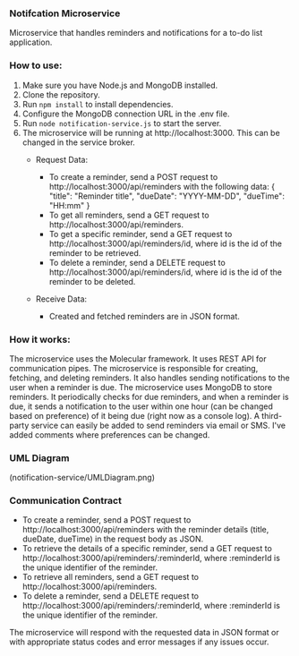### Notifcation Microservice
Microservice that handles reminders and notifications for a to-do list application.

### How to use:
1. Make sure you have Node.js and MongoDB installed.
2. Clone the repository.
3. Run `npm install` to install dependencies.
4. Configure the MongoDB connection URL in the .env file.
5. Run `node notification-service.js` to start the server.
6. The microservice will be running at http://localhost:3000. This can be changed in the service broker.
    - Request Data:
         - To create a reminder, send a POST request to http://localhost:3000/api/reminders with the following data:
         {
            "title": "Reminder title",
            "dueDate": "YYYY-MM-DD",
            "dueTime": "HH:mm"
          }
        - To get all reminders, send a GET request to http://localhost:3000/api/reminders.
        - To get a specific reminder, send a GET request to http://localhost:3000/api/reminders/id, where id is the id of the reminder to be retrieved.
        - To delete a reminder, send a DELETE request to http://localhost:3000/api/reminders/id, where id is the id of the reminder to be deleted.
    
    - Receive Data:
        - Created and fetched reminders are in JSON format.

### How it works:
The microservice uses the Molecular framework. It uses REST API for communication pipes. The microservice is responsible for creating, fetching, and deleting reminders. It also handles sending notifications to the user when a reminder is due. The microservice uses MongoDB to store reminders. It periodically checks for due reminders, and when a reminder is due, it sends a notification to the user within one hour (can be changed based on preference) of it being due (right now as a console log). A third-party service can easily be added to send reminders via email or SMS. I've added comments where preferences can be changed.

### UML Diagram
(notification-service/UMLDiagram.png)

### Communication Contract
- To create a reminder, send a POST request to http://localhost:3000/api/reminders with the reminder details (title, dueDate, dueTime) in the request body as JSON.
- To retrieve the details of a specific reminder, send a GET request to http://localhost:3000/api/reminders/:reminderId, where :reminderId is the unique identifier of the reminder.
- To retrieve all reminders, send a GET request to http://localhost:3000/api/reminders.
- To delete a reminder, send a DELETE request to http://localhost:3000/api/reminders/:reminderId, where :reminderId is the unique identifier of the reminder.

The microservice will respond with the requested data in JSON format or with appropriate status codes and error messages if any issues occur.